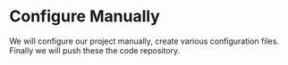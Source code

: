# Configure Manually

We will configure our project manually, create various configuration files. Finally we will push these the code repository.

